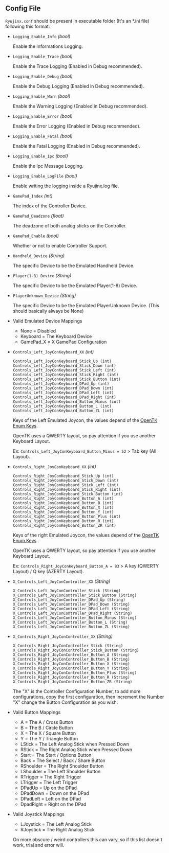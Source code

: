 ## Config File

`Ryujinx.conf` should be present in executable folder (It's an *.ini file) following this format:

- `Logging_Enable_Info` *(bool)*

  Enable the Informations Logging.

- `Logging_Enable_Trace` *(bool)*

  Enable the Trace Logging (Enabled in Debug recommended).
  
- `Logging_Enable_Debug` *(bool)*

   Enable the Debug Logging (Enabled in Debug recommended).

- `Logging_Enable_Warn` *(bool)*

  Enable the Warning Logging (Enabled in Debug recommended).

- `Logging_Enable_Error` *(bool)*

  Enable the Error Logging (Enabled in Debug recommended).

- `Logging_Enable_Fatal` *(bool)*

  Enable the Fatal Logging (Enabled in Debug recommended).

- `Logging_Enable_Ipc` *(bool)*

  Enable the Ipc Message Logging.

- `Logging_Enable_LogFile` *(bool)*

  Enable writing the logging inside a Ryujinx.log file.
  
- `GamePad_Index` *(int)*

  The index of the Controller Device.
  
- `GamePad_Deadzone` *(float)*

  The deadzone of both analog sticks on the Controller.

- `GamePad_Enable` *(bool)*
  
  Whether or not to enable Controller Support.
  
- `Handheld_Device` *(String)*

  The specific Device to be the Emulated Handheld Device.
  
- `Player(1-8)_Device` *(String)*

  The specific Device to be the Emulated Player(1-8) Device.
  
- `PlayerUnknown_Device` *(String)*

  The specific Device to be the Emulated PlayerUnknown Device. (This should basically always be None)
  
- Valid Emulated Device Mappings
  - None = Disabled
  - Keyboard = The Keyboard Device
  - GamePad_X = X GamePad Configuration
 
- `Controls_Left_JoyConKeyboard_XX` *(int)*
  ```
  Controls_Left_JoyConKeyboard_Stick_Up (int)
  Controls_Left_JoyConKeyboard_Stick_Down (int)
  Controls_Left_JoyConKeyboard_Stick_Left (int)
  Controls_Left_JoyConKeyboard_Stick_Right (int)
  Controls_Left_JoyConKeyboard_Stick_Button (int)
  Controls_Left_JoyConKeyboard_DPad_Up (int)
  Controls_Left_JoyConKeyboard_DPad_Down (int)
  Controls_Left_JoyConKeyboard_DPad_Left (int)
  Controls_Left_JoyConKeyboard_DPad_Right (int)
  Controls_Left_JoyConKeyboard_Button_Minus (int)
  Controls_Left_JoyConKeyboard_Button_L (int)
  Controls_Left_JoyConKeyboard_Button_ZL (int)
  ```
  
  Keys of the Left Emulated Joycon, the values depend of the [OpenTK Enum Keys](https://github.com/opentk/opentk/blob/develop/src/OpenTK/Input/Key.cs).
  
  OpenTK uses a QWERTY layout, so pay attention if you use another Keyboard Layout.
  
  Ex: `Controls_Left_JoyConKeyboard_Button_Minus = 52` > Tab key (All Layout).

- `Controls_Right_JoyConKeyboard_XX` *(int)*
  ```
  Controls_Right_JoyConKeyboard_Stick_Up (int)
  Controls_Right_JoyConKeyboard_Stick_Down (int)
  Controls_Right_JoyConKeyboard_Stick_Left (int)
  Controls_Right_JoyConKeyboard_Stick_Right (int)
  Controls_Right_JoyConKeyboard_Stick_Button (int)
  Controls_Right_JoyConKeyboard_Button_A (int)
  Controls_Right_JoyConKeyboard_Button_B (int)
  Controls_Right_JoyConKeyboard_Button_X (int)
  Controls_Right_JoyConKeyboard_Button_Y (int)
  Controls_Right_JoyConKeyboard_Button_Plus (int)
  Controls_Right_JoyConKeyboard_Button_R (int)
  Controls_Right_JoyConKeyboard_Button_ZR (int)
  ```

  Keys of the right Emulated Joycon, the values depend of the [OpenTK Enum Keys](https://github.com/opentk/opentk/blob/develop/src/OpenTK/Input/Key.cs).
  
  OpenTK uses a QWERTY layout, so pay attention if you use another Keyboard Layout.
  
  Ex: `Controls_Right_JoyConKeyboard_Button_A = 83` > A key (QWERTY Layout) / Q key (AZERTY Layout).
  
- `X_Controls_Left_JoyConController_XX` *(String)*
  ```
  X_Controls_Left_JoyConController_Stick (String)
  X_Controls_Left_JoyConController_Stick_Button (String)
  X_Controls_Left_JoyConController_DPad_Up (String)
  X_Controls_Left_JoyConController_DPad_Down (String)
  X_Controls_Left_JoyConController_DPad_Left (String)
  X_Controls_Left_JoyConController_DPad_Right (String)
  X_Controls_Left_JoyConController_Button_Minus (String)
  X_Controls_Left_JoyConController_Button_L (String)
  X_Controls_Left_JoyConController_Button_ZL (String)
  ```
  
- `X_Controls_Right_JoyConController_XX` *(String)*
  ```
  X_Controls_Right_JoyConController_Stick (String)
  X_Controls_Right_JoyConController_Stick_Button (String)
  X_Controls_Right_JoyConController_Button_A (String)
  X_Controls_Right_JoyConController_Button_B (String)
  X_Controls_Right_JoyConController_Button_X (String)
  X_Controls_Right_JoyConController_Button_Y (String)
  X_Controls_Right_JoyConController_Button_Plus (String)
  X_Controls_Right_JoyConController_Button_R (String)
  X_Controls_Right_JoyConController_Button_ZR (String)
  ```

  The "X" is the Controller Configuration Number, to add more configurations, copy the first configuration, then increment the Number "X"
  change the Button Configuration as you wish.
  
- Valid Button Mappings
  - A = The A / Cross Button
  - B = The B / Circle Button
  - X = The X / Square Button
  - Y = The Y / Triangle Button
  - LStick = The Left Analog Stick when Pressed Down
  - RStick = The Right Analog Stick when Pressed Down
  - Start = The Start / Options Button
  - Back = The Select / Back / Share Button
  - RShoulder = The Right Shoulder Button
  - LShoulder = The Left Shoulder Button
  - RTrigger = The Right Trigger
  - LTrigger = The Left Trigger
  - DPadUp = Up on the DPad
  - DPadDown = Down on the DPad
  - DPadLeft = Left on the DPad
  - DpadRight = Right on the DPad
- Valid Joystick Mappings
  - LJoystick = The Left Analog Stick
  - RJoystick = The Right Analog Stick

  On more obscure / weird controllers this can vary, so if this list doesn't work, trial and error will.